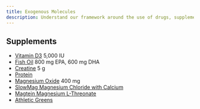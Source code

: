 ```yaml
---
title: Exogenous Molecules
description: Understand our framework around the use of drugs, supplements, and hormones
---
```


## Supplements

- [Vitamin D3](https://amzn.to/3SxeRRf) 5,000 IU
- [Fish Oil](https://amzn.to/3dF6DHS) 800 mg EPA, 600 mg DHA
- [Creatine](https://amzn.to/3xSbgFl) 5 g
- [Protein](https://amzn.to/3dJhvVi)
- [Magnesium Oxide](https://amzn.to/3SvDQ7j) 400 mg
- [SlowMag Magnesium Chloride with Calcium ](https://amzn.to/3BEnJ0y)
- [Magtein Magnesium L-Threonate](https://amzn.to/3SxfqdP)
- [Athletic Greens](https://athleticgreens.com)
